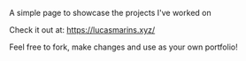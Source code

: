 A simple page to showcase the projects I've worked on

Check it out at: https://lucasmarins.xyz/

Feel free to fork, make changes and use as your own portfolio!
